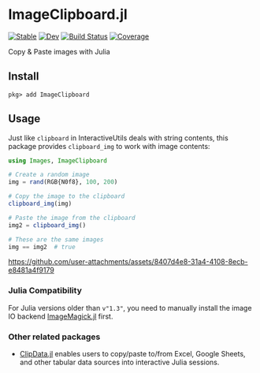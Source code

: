 # ImageClipboard.jl

[![Stable](https://img.shields.io/badge/docs-stable-blue.svg)](https://hyrodium.github.io/ImageClipboard.jl/stable)
[![Dev](https://img.shields.io/badge/docs-dev-blue.svg)](https://hyrodium.github.io/ImageClipboard.jl/dev)
[![Build Status](https://github.com/hyrodium/ImageClipboard.jl/workflows/CI/badge.svg)](https://github.com/hyrodium/ImageClipboard.jl/actions)
[![Coverage](https://codecov.io/gh/hyrodium/ImageClipboard.jl/branch/main/graph/badge.svg)](https://codecov.io/gh/hyrodium/ImageClipboard.jl)

Copy & Paste images with Julia

## Install
```
pkg> add ImageClipboard
```

## Usage
Just like `clipboard` in InteractiveUtils deals with string contents, this package provides `clipboard_img` to work with image contents:

```julia
using Images, ImageClipboard

# Create a random image
img = rand(RGB{N0f8}, 100, 200)

# Copy the image to the clipboard
clipboard_img(img)

# Paste the image from the clipboard
img2 = clipboard_img()

# These are the same images
img == img2  # true
```

https://github.com/user-attachments/assets/8407d4e8-31a4-4108-8ecb-e8481a4f9179

### Julia Compatibility
For Julia versions older than `v"1.3"`, you need to manually install the image IO backend [ImageMagick.jl](https://github.com/JuliaIO/ImageMagick.jl) first.

### Other related packages
* [ClipData.jl](https://github.com/pdeffebach/ClipData.jl) enables users to copy/paste to/from Excel, Google Sheets, and other tabular data sources into interactive Julia sessions.
